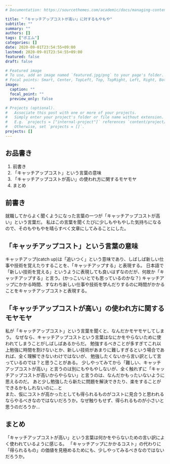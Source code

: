 ```yaml
---
# Documentation: https://sourcethemes.com/academic/docs/managing-content/

title: "「キャッチアップコストが高い」に対するもやもや"
subtitle: ""
summary: ""
authors: []
tags: ["ポエム"]
categories: []
date: 2020-09-01T23:54:55+09:00
lastmod: 2020-09-01T23:54:55+09:00
featured: false
draft: false

# Featured image
# To use, add an image named `featured.jpg/png` to your page's folder.
# Focal points: Smart, Center, TopLeft, Top, TopRight, Left, Right, BottomLeft, Bottom, BottomRight.
image:
  caption: ""
  focal_point: ""
  preview_only: false

# Projects (optional).
#   Associate this post with one or more of your projects.
#   Simply enter your project's folder or file name without extension.
#   E.g. `projects = ["internal-project"]` references `content/project/deep-learning/index.md`.
#   Otherwise, set `projects = []`.
projects: []
---
```


## お品書き  

1. 前書き
2. 「キャッチアップコスト」という言葉の意味
3. 「キャッチアップコストが高い」の使われ方に関するモヤモヤ
4. まとめ

## 前書き

就職してからよく聞くようになった言葉の一つが「キャッチアップコストが高い」という言葉だ。
私はこの言葉を聞くたびに少しもやもやした気持ちになるので、そのもやもやを晴らすべく文章にしてみることにした。  

## 「キャッチアップコスト」という言葉の意味

キャッチアップ(catch up)は「追いつく」という意味であり、しばしば新しい仕事や技術を覚えたりすることを、「キャッチアップする」と表現する。
日本語で「新しい技術を覚える」というように表現しても良いはずなのだが、何故か「キャッチアップする」と言う。(かっこいいとでも思っているのかな？)
キャッチアップにかかる時間、すなわち新しい仕事や技術を学んだりするのに時間がかかることをキャッチアップコストと表現する。  


## 「キャッチアップコストが高い」の使われ方に関するモヤモヤ

私が「キャッチアップコスト」という言葉を聞くと、なんだかモヤモヤしてしまう。
なぜなら、キャッチアップコストという言葉はなにかをやらないために使われてしまうことがしばしばあるからだ。
勉強するべきことが多すぎてこれ以上勉強に時間を割けないとか、新しい技術があまりに難しすぎるという場合であれば、全く理解できないわけではないが、
勉強したくないから言い訳として言っているのでは？と思うことがある。
少しやってみてから「難しい、キャッチアップコストが高い」と言うのは別にもやもやしないが、全く触れずに「キャッチアップコストが高いからやらない」と言うのは、なんだかもったいないように思えるのだ。
あと少し勉強したら新たに問題を解決できたり、楽をすることができるかもしれないのに...と  
また、仮にコストが高かったとしても得られるものがコストに見合うと思われるならやるべきなのではないだろうか。なぜ触りもせず、得られるものが小さいと思うのだろうか...    

## まとめ

「キャッチアップコストが高い」という言葉は何かをやらないための言い訳によく使われているように感じる。
「キャッチアップにかかるコスト」の代わりに「得られるもの」の価値を見極めるためにも、少しやってみるべきなのではないだろうか。  
